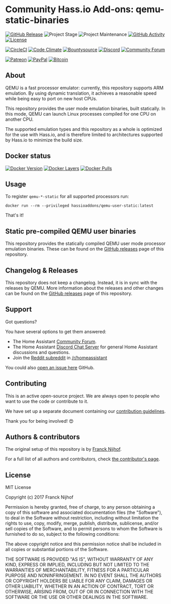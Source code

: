 # Community Hass.io Add-ons: qemu-static-binaries

[![GitHub Release][releases-shield]][releases]
![Project Stage][project-stage-shield]
![Project Maintenance][maintenance-shield]
[![GitHub Activity][commits-shield]][commits]
[![License][license-shield]](LICENSE.md)

[![CircleCI][circleci-shield]][circleci]
[![Code Climate][codeclimate-shield]][codeclimate]
[![Bountysource][bountysource-shield]][bountysource]
[![Discord][discord-shield]][discord]
[![Community Forum][forum-shield]][forum]

[![Patreon][patreon-shield]][patreon]
[![PayPal][paypal-shield]][paypal]
[![Bitcoin][bitcoin-shield]][bitcoin]

## About

QEMU is a fast processor emulator: currently, this repository supports
ARM emulation. By using dynamic translation, it achieves a reasonable speed
while being easy to port on new host CPUs.

This repository provides the user mode emulation binaries, built statically.
In this mode, QEMU can launch Linux processes compiled for one CPU on another CPU.

The supported emulation types and this repository as a whole is optimized for
the use with Hass.io, and is therefore limited to architectures supported by
Hass.io to minimize the build size.

## Docker status

[![Docker Version][version-shield]][microbadger]
[![Docker Layers][layers-shield]][microbadger]
[![Docker Pulls][pulls-shield]][dockerhub]

## Usage

To register `qemu-*-static` for all supported processors run:

`docker run --rm --privileged hassioaddons/qemu-user-static:latest`

That's it!

## Static pre-compiled QEMU user binaries

This repository provides the statically compiled QEMU user mode processor
emulation binaries. These can be found on the [GitHub releases][releases] page
of this repository.

## Changelog & Releases

This repository does not keep a changelog. Instead, it is in sync with
the releases by QEMU. More information about the releases and other changes
can be found on the [GitHub releases][releases] page of this repository.

## Support

Got questions?

You have several options to get them answered:

- The Home Assistant [Community Forum][forum].
- The Home Assistant [Discord Chat Server][discord] for general Home Assistant
  discussions and questions.
- Join the [Reddit subreddit][reddit] in [/r/homeassistant][reddit]

You could also [open an issue here][issue] GitHub.

## Contributing

This is an active open-source project. We are always open to people who want to
use the code or contribute to it.

We have set up a separate document containing our
[contribution guidelines](CONTRIBUTING.md).

Thank you for being involved! :heart_eyes:

## Authors & contributors

The original setup of this repository is by [Franck Nijhof][frenck].

For a full list of all authors and contributors,
check [the contributor's page][contributors].

## License

MIT License

Copyright (c) 2017 Franck Nijhof

Permission is hereby granted, free of charge, to any person obtaining a copy
of this software and associated documentation files (the "Software"), to deal
in the Software without restriction, including without limitation the rights
to use, copy, modify, merge, publish, distribute, sublicense, and/or sell
copies of the Software, and to permit persons to whom the Software is
furnished to do so, subject to the following conditions:

The above copyright notice and this permission notice shall be included in all
copies or substantial portions of the Software.

THE SOFTWARE IS PROVIDED "AS IS", WITHOUT WARRANTY OF ANY KIND, EXPRESS OR
IMPLIED, INCLUDING BUT NOT LIMITED TO THE WARRANTIES OF MERCHANTABILITY,
FITNESS FOR A PARTICULAR PURPOSE AND NONINFRINGEMENT. IN NO EVENT SHALL THE
AUTHORS OR COPYRIGHT HOLDERS BE LIABLE FOR ANY CLAIM, DAMAGES OR OTHER
LIABILITY, WHETHER IN AN ACTION OF CONTRACT, TORT OR OTHERWISE, ARISING FROM,
OUT OF OR IN CONNECTION WITH THE SOFTWARE OR THE USE OR OTHER DEALINGS IN THE
SOFTWARE.

[dockerhub]: https://hub.docker.com/r/hassioaddons/qemu-user-static
[layers-shield]: https://images.microbadger.com/badges/image/hassioaddons/qemu-user-static.svg
[microbadger]: https://microbadger.com/images/hassioaddons/qemu-user-static
[pulls-shield]: https://img.shields.io/docker/pulls/hassioaddons/qemu-user-static.svg
[version-shield]: https://images.microbadger.com/badges/version/hassioaddons/qemu-user-static.svg
[bitcoin-shield]: https://img.shields.io/badge/donate-bitcoin-blue.svg
[bitcoin]: https://blockchain.info/payment_request?address=3GVzgN6NpVtfXnyg5dQnaujtqVTEDBCtAH
[bountysource-shield]: https://img.shields.io/bountysource/team/hassio-addons/activity.svg
[bountysource]: https://www.bountysource.com/teams/hassio-addons/issues
[circleci-shield]: https://img.shields.io/circleci/project/github/hassio-addons/qemu-user-static.svg
[circleci]: https://circleci.com/gh/hassio-addons/qemu-user-static
[codeclimate-shield]: https://img.shields.io/badge/code%20climate-protected-brightgreen.svg
[codeclimate]: https://codeclimate.com/github/hassio-addons/qemu-user-static
[commits-shield]: https://img.shields.io/github/commit-activity/y/hassio-addons/qemu-user-static.svg
[commits]: https://github.com/hassio-addons/qemu-user-static/commits/master
[contributors]: https://github.com/hassio-addons/qemu-user-static/graphs/contributors
[discord-shield]: https://img.shields.io/discord/330944238910963714.svg
[discord]: https://discord.gg/c5DvZ4e
[forum-shield]: https://img.shields.io/badge/community-forum-brightgreen.svg
[forum]: https://community.home-assistant.io/?u=frenck
[frenck]: https://github.com/frenck
[issue]: https://github.com/hassio-addons/qemu-user-static/issues
[license-shield]: https://img.shields.io/github/license/hassio-addons/qemu-user-static.svg
[maintenance-shield]: https://img.shields.io/maintenance/yes/2017.svg
[patreon-shield]: https://img.shields.io/badge/donate-patreon-blue.svg
[patreon]: https://www.patreon.com/frenck
[paypal-shield]: https://img.shields.io/badge/donate-paypal-blue.svg
[paypal]: https://www.paypal.me/FranckNijhof
[project-stage-shield]: https://img.shields.io/badge/project%20stage-production%20ready-brightgreen.svg
[reddit]: https://reddit.com/r/homeassistant
[releases-shield]: https://img.shields.io/github/release/hassio-addons/qemu-user-static.svg
[releases]: https://github.com/hassio-addons/qemu-user-static/releases
